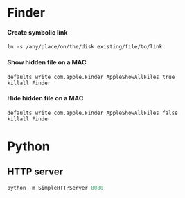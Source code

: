 # Finder

#### Create symbolic link
```
ln -s /any/place/on/the/disk existing/file/to/link
```

#### Show hidden file on a MAC
```
defaults write com.apple.Finder AppleShowAllFiles true
killall Finder
```

#### Hide hidden file on a MAC
```
defaults write com.apple.Finder AppleShowAllFiles false
killall Finder
```

# Python

## HTTP server
``` python
python -m SimpleHTTPServer 8080
```